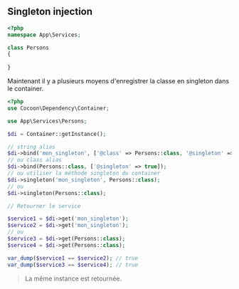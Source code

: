 ## Singleton injection

```php
<?php
namespace App\Services;

class Persons
{
    
}    
```

Maintenant il y a plusieurs moyens d'enregistrer la classe en singleton dans le container.

```php
<?php
use Cocoon\Dependency\Container;

use App\Services\Persons;

$di = Container::getInstance();  

// string alias
$di->bind('mon_singleton', ['@class' => Persons::class, '@singleton' => true]);
// ou class alias
$di->bind(Persons::class, ['@singleton' => true]);
// ou utiliser la méthode singleton du container
$di->singleton('mon_singleton', Persons::class);
// ou 
$di->singleton(Persons::class);

// Retourner le service

$service1 = $di->get('mon_singleton');
$service2 = $di->get('mon_singleton');
// ou 
$service3 = $di->get(Persons::class);
$service4 = $di->get(Persons::class);

var_dump($service1 == $service2); // true
var_dump($service3 == $service4); // true
```
> La même instance est retournée.